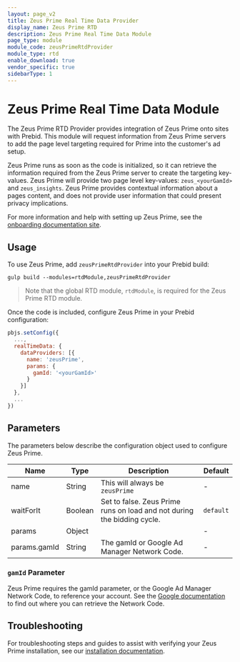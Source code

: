 ```yaml
---
layout: page_v2
title: Zeus Prime Real Time Data Provider
display_name: Zeus Prime RTD
description: Zeus Prime Real Time Data Module
page_type: module
module_code: zeusPrimeRtdProvider
module_type: rtd
enable_download: true
vendor_specific: true
sidebarType: 1
---
```


# Zeus Prime Real Time Data Module

The Zeus Prime RTD Provider provides integration of Zeus Prime onto sites with Prebid. This module will request information from Zeus Prime servers to add the page level targeting required for Prime into the customer's ad setup.

Zeus Prime runs as soon as the code is initialized, so it can retrieve the information required from the Zeus Prime server to create the targeting key-values. Zeus Prime will provide two page level key-values: `zeus_<yourGamId>` and `zeus_insights`. Zeus Prime provides contextual information about a pages content, and does not provide user information that could present privacy implications.

For more information and help with setting up Zeus Prime, see the [onboarding documentation site](https://onboarding.zeustechnology.com).

## Usage

To use Zeus Prime, add `zeusPrimeRtdProvider` into your Prebid build:

```
gulp build --modules=rtdModule,zeusPrimeRtdProvider
```

> Note that the global RTD module, `rtdModule`, is required for the Zeus Prime RTD module.

Once the code is included, configure Zeus Prime in your Prebid configuration:

```javascript
pbjs.setConfig({
  ...,
  realTimeData: {
    dataProviders: [{
      name: 'zeusPrime',
      params: {
        gamId: '<yourGamId>'
      }
    }]
  },
  ...
})
```

## Parameters

The parameters below describe the configuration object used to configure Zeus Prime.

| Name         | Type    | Description                                                             | Default   |
| ------------ | ------- | ----------------------------------------------------------------------- | --------- |
| name         | String  | This will always be `zeusPrime`                                         | -         |
| waitForIt    | Boolean | Set to false. Zeus Prime runs on load and not during the bidding cycle. | `default` |
| params       | Object  |                                                                         | -         |
| params.gamId | String  | The gamId or Google Ad Manager Network Code.                            | -         |

### `gamId` Parameter

Zeus Prime requires the gamId parameter, or the Google Ad Manager Network Code, to reference your account. See the [Google documentation](https://support.google.com/admanager/answer/7674889?hl=en) to find out where you can retrieve the Network Code.

## Troubleshooting

For troubleshooting steps and guides to assist with verifying your Zeus Prime installation, see our [installation documentation](https://onboarding.zeustechnology.com/docs/installation).
